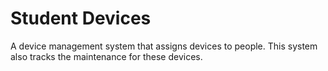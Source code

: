 # Student Devices
A device management system that assigns devices to people.
This system also tracks the maintenance for these devices.